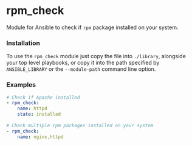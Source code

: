 # rpm_check
Module for Ansible to check if `rpm` package installed on your system.

### Installation
To use the `rpm_check` module just copy the file into `./library`, alongside your top level playbooks, or copy it into the path specified by `ANSIBLE_LIBRARY` or the `--module-path` command line option.

### Examples

```yml
# Check if Apache installed
- rpm_check:
    name: httpd
    state: installed
    
# Check multiple rpm packages installed on your system
- rpm_check:
    name: nginx,httpd
```
